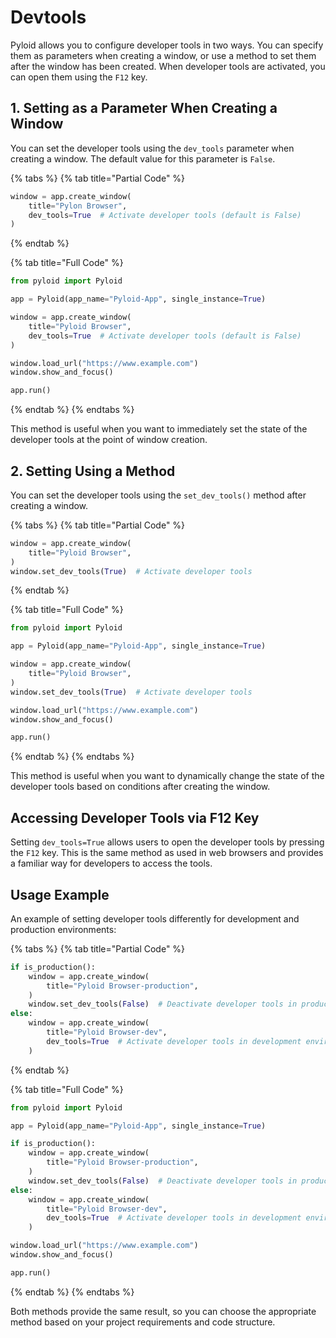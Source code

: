 # Devtools

Pyloid allows you to configure developer tools in two ways. You can specify them as parameters when creating a window, or use a method to set them after the window has been created. When developer tools are activated, you can open them using the `F12` key.

## 1. Setting as a Parameter When Creating a Window

You can set the developer tools using the `dev_tools` parameter when creating a window. The default value for this parameter is `False`.

{% tabs %}
{% tab title="Partial Code" %}
```python
window = app.create_window(
    title="Pylon Browser",
    dev_tools=True  # Activate developer tools (default is False)
)
```
{% endtab %}

{% tab title="Full Code" %}
```python
from pyloid import Pyloid

app = Pyloid(app_name="Pyloid-App", single_instance=True)

window = app.create_window(
    title="Pyloid Browser",
    dev_tools=True  # Activate developer tools (default is False)
)

window.load_url("https://www.example.com")
window.show_and_focus()

app.run()
```
{% endtab %}
{% endtabs %}

This method is useful when you want to immediately set the state of the developer tools at the point of window creation.

## 2. Setting Using a Method

You can set the developer tools using the `set_dev_tools()` method after creating a window.

{% tabs %}
{% tab title="Partial Code" %}
```python
window = app.create_window(
    title="Pyloid Browser",
)
window.set_dev_tools(True)  # Activate developer tools
```
{% endtab %}

{% tab title="Full Code" %}
```python
from pyloid import Pyloid

app = Pyloid(app_name="Pyloid-App", single_instance=True)

window = app.create_window(
    title="Pyloid Browser",
)
window.set_dev_tools(True)  # Activate developer tools

window.load_url("https://www.example.com")
window.show_and_focus()

app.run()
```
{% endtab %}
{% endtabs %}

This method is useful when you want to dynamically change the state of the developer tools based on conditions after creating the window.

## Accessing Developer Tools via F12 Key

Setting `dev_tools=True` allows users to open the developer tools by pressing the `F12` key. This is the same method as used in web browsers and provides a familiar way for developers to access the tools.

## Usage Example

An example of setting developer tools differently for development and production environments:

{% tabs %}
{% tab title="Partial Code" %}
```python
if is_production():
    window = app.create_window(
        title="Pyloid Browser-production",
    )
    window.set_dev_tools(False)  # Deactivate developer tools in production environment
else:
    window = app.create_window(
        title="Pyloid Browser-dev",
        dev_tools=True  # Activate developer tools in development environment
    )
```
{% endtab %}

{% tab title="Full Code" %}
```python
from pyloid import Pyloid

app = Pyloid(app_name="Pyloid-App", single_instance=True)

if is_production():
    window = app.create_window(
        title="Pyloid Browser-production",
    )
    window.set_dev_tools(False)  # Deactivate developer tools in production environment
else:
    window = app.create_window(
        title="Pyloid Browser-dev",
        dev_tools=True  # Activate developer tools in development environment
    )

window.load_url("https://www.example.com")
window.show_and_focus()

app.run()
```
{% endtab %}
{% endtabs %}

Both methods provide the same result, so you can choose the appropriate method based on your project requirements and code structure.
